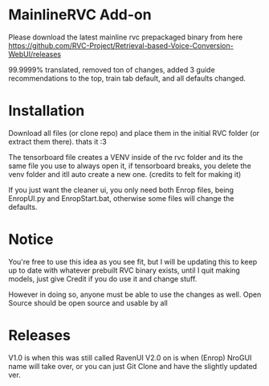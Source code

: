 # MainlineRVC Add-on

Please download the latest mainline rvc prepackaged binary from here https://github.com/RVC-Project/Retrieval-based-Voice-Conversion-WebUI/releases

99.9999% translated, removed ton of changes, added 3 guide recommendations to the top, train tab default, and all defaults changed.

# Installation
Download all files (or clone repo) and place them in the initial RVC folder (or extract them there). thats it :3

The tensorboard file creates a VENV inside of the rvc folder and its the same file you use to always open it, if tensorboard breaks, you delete the venv folder and itll auto create a new one. (credits to felt for making it)

If you just want the cleaner ui, you only need both Enrop files, being EnropUI.py and EnropStart.bat, otherwise some files will change the defaults. 

# Notice
You're free to use this idea as you see fit, but I will be updating this to keep up to date with whatever prebuilt RVC binary exists, until I quit making models, just give Credit if you do use it and change stuff.

However in doing so, anyone must be able to use the changes as well. Open Source should be open source and usable by all

# Releases
V1.0 is when this was still called RavenUI
V2.0 on is when (Enrop) NroGUI name will take over, or you can just Git Clone and have the slightly updated ver.
